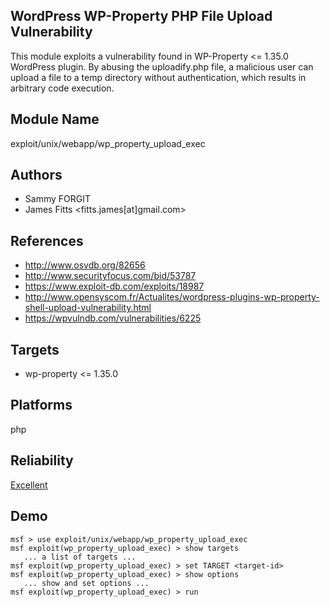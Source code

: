 ## WordPress WP-Property PHP File Upload Vulnerability

This module exploits a vulnerability found in WP-Property <= 
1.35.0 WordPress plugin. By abusing the uploadify.php file, 
a malicious user can upload a file to a temp directory 
without authentication, which results in arbitrary code 
execution.


## Module Name
exploit/unix/webapp/wp_property_upload_exec

## Authors
* Sammy FORGIT
* James Fitts <fitts.james[at]gmail.com>


## References
* http://www.osvdb.org/82656
* http://www.securityfocus.com/bid/53787
* https://www.exploit-db.com/exploits/18987
* http://www.opensyscom.fr/Actualites/wordpress-plugins-wp-property-shell-upload-vulnerability.html
* https://wpvulndb.com/vulnerabilities/6225



## Targets
* wp-property <= 1.35.0


## Platforms
php

## Reliability
[Excellent](https://github.com/rapid7/metasploit-framework/wiki/Exploit-Ranking)

## Demo

```
msf > use exploit/unix/webapp/wp_property_upload_exec
msf exploit(wp_property_upload_exec) > show targets
   ... a list of targets ...
msf exploit(wp_property_upload_exec) > set TARGET <target-id>
msf exploit(wp_property_upload_exec) > show options
   ... show and set options ...
msf exploit(wp_property_upload_exec) > run
```
    
    